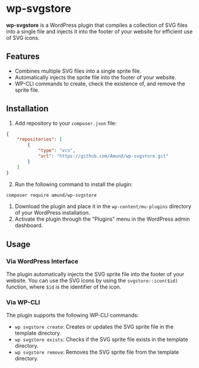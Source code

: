 # wp-svgstore

**wp-svgstore** is a WordPress plugin that compiles a collection of SVG files into a single file and injects it into the footer of your website for efficient use of SVG icons.

## Features

- Combines multiple SVG files into a single sprite file.
- Automatically injects the sprite file into the footer of your website.
- WP-CLI commands to create, check the existence of, and remove the sprite file.

## Installation

1. Add repository to your `composer.json` file:
```json
{
    "repositories": [
        {
            "type": "vcs",
            "url": "https://github.com/Amund/wp-svgstore.git"
        }
    ]
}
```

2. Run the following command to install the plugin:
```sh
composer require amund/wp-svgstore
```

1. Download the plugin and place it in the `wp-content/mu-plugins` directory of your WordPress installation.
2. Activate the plugin through the "Plugins" menu in the WordPress admin dashboard.

## Usage

### Via WordPress Interface

The plugin automatically injects the SVG sprite file into the footer of your website. You can use the SVG icons by using the `svgstore::icon($id)` function, where `$id` is the identifier of the icon.

### Via WP-CLI

The plugin supports the following WP-CLI commands:

- `wp svgstore create`: Creates or updates the SVG sprite file in the template directory.
- `wp svgstore exists`: Checks if the SVG sprite file exists in the template directory.
- `wp svgstore remove`: Removes the SVG sprite file from the template directory.